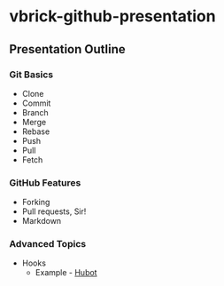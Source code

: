 vbrick-github-presentation
==========================

## Presentation Outline

### Git Basics
* Clone
* Commit
* Branch
* Merge
* Rebase
* Push
* Pull
* Fetch

### GitHub Features
* Forking
* Pull requests, Sir!
* Markdown


### Advanced Topics
* Hooks
  * Example - [Hubot](http://hubot.github.com/)
